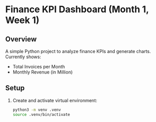 # Finance KPI Dashboard (Month 1, Week 1)

## Overview
A simple Python project to analyze finance KPIs and generate charts.
Currently shows:
- Total Invoices per Month
- Monthly Revenue (in Million)

## Setup
1. Create and activate virtual environment:
   ```bash
   python3 -m venv .venv
   source .venv/bin/activate